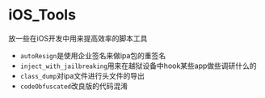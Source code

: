 # iOS_Tools
放一些在iOS开发中用来提高效率的脚本工具
- `autoResign`是使用企业签名来做ipa包的重签名
- `inject_with_jailbreaking`用来在越狱设备中hook某些app做些调研什么的
- `class_dump`对ipa文件进行头文件的导出
- `codeObfuscated`改良版的代码混淆
